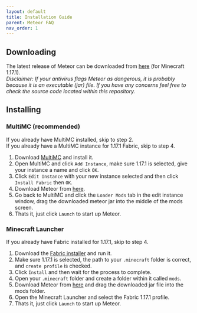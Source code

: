 ```yaml
---
layout: default
title: Installation Guide
parent: Meteor FAQ
nav_order: 1
---
```


<!-- START doctoc generated TOC please keep comment here to allow auto update -->
<!-- DON'T EDIT THIS SECTION, INSTEAD RE-RUN doctoc TO UPDATE -->
<!-- END doctoc generated TOC please keep comment here to allow auto update -->

## Downloading

The latest release of Meteor can be downloaded from [here](https://meteorclient.com/download) (for Minecraft 1.17.1).  
*Disclaimer: If your antivirus flags Meteor as dangerous, it is probably because it is an executable (jar) file. If you have any concerns feel free to check the source code located within this repository.*

## Installing

### MultiMC (recommended)
If you already have MultiMC installed, skip to step 2.  
If you already have a MultiMC instance for 1.17.1 Fabric, skip to step 4.  

1. Download [MultiMC](https://multimc.org/#Download) and install it.
2. Open MultiMC and click `Add Instance`, make sure 1.17.1 is selected, give your instance a name and click `OK`.
3. Click `Edit Instance` with your new instance selected and then click `Install Fabric` then `OK`.
4. Download Meteor from [here](https://meteorclient.com/download).
5. Go back to MultiMC and click the `Loader Mods` tab in the edit instance window, drag the downloaded meteor jar into the middle of the mods screen.
6. Thats it, just click `Launch` to start up Meteor.

### Minecraft Launcher
If you already have Fabric installed for 1.17.1, skip to step 4.

1. Download the [Fabric installer](https://fabricmc.net/use/) and run it.
2. Make sure 1.17.1 is selected, the path to your `.minecraft` folder is correct, and `create profile` is checked.
3. Click `Install` and then wait for the process to complete.
4. Open your `.minecraft` folder and create a folder within it called `mods`.
4. Download Meteor from [here](https://meteorclient.com/download) and drag the downloaded jar file into the mods folder.
5. Open the Minecraft Launcher and select the Fabric 1.17.1 profile.
6. Thats it, just click `Launch` to start up Meteor.
